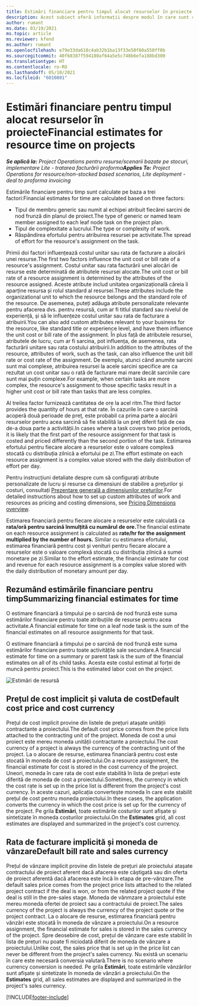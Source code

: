 ```yaml
---
title: Estimări financiare pentru timpul alocat resurselor în proiecte
description: Acest subiect oferă informații despre modul în care sunt calculate estimările financiare pentru timp.
author: rumant
ms.date: 03/19/2021
ms.topic: article
ms.reviewer: kfend
ms.author: rumant
ms.openlocfilehash: e79e33da618c4ab32b1ba13f33e50f60a550ff0b
ms.sourcegitcommit: 40f68387f594180af64a5e5c748b6efa188bd300
ms.translationtype: HT
ms.contentlocale: ro-RO
ms.lasthandoff: 05/10/2021
ms.locfileid: "6010801"
---
```

# <a name="financial-estimates-for-resource-time-on-projects"></a><span data-ttu-id="d7f98-103">Estimări financiare pentru timpul alocat resurselor în proiecte</span><span class="sxs-lookup"><span data-stu-id="d7f98-103">Financial estimates for resource time on projects</span></span>

<span data-ttu-id="d7f98-104">_**Se aplică la:** Project Operations pentru resurse/scenarii bazate pe stocuri, implementare Lite - tratarea facturării proforma_</span><span class="sxs-lookup"><span data-stu-id="d7f98-104">_**Applies To:** Project Operations for resource/non-stocked based scenarios, Lite deployment - deal to proforma invoicing_</span></span>

<span data-ttu-id="d7f98-105">Estimările financiare pentru timp sunt calculate pe baza a trei factori:</span><span class="sxs-lookup"><span data-stu-id="d7f98-105">Financial estimates for time are calculated based on three factors:</span></span> 

- <span data-ttu-id="d7f98-106">Tipul de membru generic sau numit al echipei atribuit fiecărei sarcini de nod frunză din planul de proiect.</span><span class="sxs-lookup"><span data-stu-id="d7f98-106">The type of generic or named team member assigned to each leaf node task on the project plan.</span></span> 
- <span data-ttu-id="d7f98-107">Tipul de complexitate a lucrului.</span><span class="sxs-lookup"><span data-stu-id="d7f98-107">The type or complexity of work.</span></span>
- <span data-ttu-id="d7f98-108">Răspândirea efortului pentru atribuirea resursei pe activitate.</span><span class="sxs-lookup"><span data-stu-id="d7f98-108">The spread of effort for the resource's assignment on the task.</span></span> 

<span data-ttu-id="d7f98-109">Primii doi factori influențează costul unitar sau rata de facturare a alocării unei resurse.</span><span class="sxs-lookup"><span data-stu-id="d7f98-109">The first two factors influence the unit cost or bill rate of a resource's assignment.</span></span> <span data-ttu-id="d7f98-110">Costul unitar sau rata facturării unei alocări de resurse este determinată de atributele resursei alocate.</span><span class="sxs-lookup"><span data-stu-id="d7f98-110">The unit cost or bill rate of a resource assignment is determined by the attributes of the resource assigned.</span></span> <span data-ttu-id="d7f98-111">Aceste atribute includ unitatea organizațională căreia îi aparține resursa și rolul standard al resursei.</span><span class="sxs-lookup"><span data-stu-id="d7f98-111">These attributes include the organizational unit to which the resource belongs and the standard role of the resource.</span></span> <span data-ttu-id="d7f98-112">De asemenea, puteți adăuga atribute personalizate relevante pentru afacerea dvs. pentru resursă, cum ar fi titlul standard sau nivelul de experiență, și să le influențeze costul unitar sau rata de facturare a atribuirii.</span><span class="sxs-lookup"><span data-stu-id="d7f98-112">You can also add custom attributes relevant to your business for the resource, like standard title or experience level, and have them influence the unit cost or bill rate of the assignment.</span></span>
<span data-ttu-id="d7f98-113">În plus față de atributele resursei, atributele de lucru, cum ar fi sarcina, pot influența, de asemenea, rata facturării unitare sau rata costului atribuirii.</span><span class="sxs-lookup"><span data-stu-id="d7f98-113">In addition to the attributes of the resource, attributes of work, such as the task, can also influence the unit bill rate or cost rate of the assignment.</span></span> <span data-ttu-id="d7f98-114">De exemplu, atunci când anumite sarcini sunt mai complexe, atribuirea resursei la acele sarcini specifice are ca rezultat un cost unitar sau o rată de facturare mai mare decât sarcinile care sunt mai puțin complexe.</span><span class="sxs-lookup"><span data-stu-id="d7f98-114">For example, when certain tasks are more complex, the resource's assignment to those specific tasks result in a higher unit cost or bill rate than tasks that are less complex.</span></span>   

<span data-ttu-id="d7f98-115">Al treilea factor furnizează cantitatea de ore la acel ritm.</span><span class="sxs-lookup"><span data-stu-id="d7f98-115">The third factor provides the quantity of hours at that rate.</span></span> <span data-ttu-id="d7f98-116">În cazurile în care o sarcină acoperă două perioade de preț, este probabil ca prima parte a alocării resurselor pentru acea sarcină să fie stabilită la un preț diferit față de cea de-a doua parte a activității.</span><span class="sxs-lookup"><span data-stu-id="d7f98-116">In cases where a task covers two price periods, it is likely that the first part of the resource assignment for that task is costed and priced differently than the second portion of the task.</span></span> <span data-ttu-id="d7f98-117">Estimarea efortului pentru fiecare alocare a resurselor este o valoare complexă stocată cu distribuția zilnică a efortului pe zi.</span><span class="sxs-lookup"><span data-stu-id="d7f98-117">The effort estimate on each resource assignment is a complex value stored with the daily distribution of effort per day.</span></span>

<span data-ttu-id="d7f98-118">Pentru instrucțiuni detaliate despre cum să configurați atribute personalizate de lucru și resurse ca dimensiuni de stabilire a prețurilor și costuri, consultați [Prezentare generală a dimensiunilor prețurilor](../pricing-costing/pricing-dimensions-overview.md).</span><span class="sxs-lookup"><span data-stu-id="d7f98-118">For detailed instructions about how to set up custom attributes of work and resources as pricing and costing dimensions, see [Pricing Dimensions overview](../pricing-costing/pricing-dimensions-overview.md).</span></span>

<span data-ttu-id="d7f98-119">Estimarea financiară pentru fiecare alocare a resurselor este calculată ca **rata/oră pentru sarcină înmulțită cu numărul de ore.**</span><span class="sxs-lookup"><span data-stu-id="d7f98-119">The financial estimate on each resource assignment is calculated as **rate/hr for the assignment multiplied by the number of hours.**</span></span>  <span data-ttu-id="d7f98-120">Similar cu estimarea efortului, estimarea financiară pentru cost și venituri pentru fiecare alocare a resurselor este o valoare complexă stocată cu distribuția zilnică a sumei monetare pe zi.</span><span class="sxs-lookup"><span data-stu-id="d7f98-120">Similar to the effort estimate, the financial estimate for cost and revenue for each resource assignment is a complex value stored with the daily distribution of monetary amount per day.</span></span> 

## <a name="summarizing-financial-estimates-for-time"></a><span data-ttu-id="d7f98-121">Rezumând estimările financiare pentru timp</span><span class="sxs-lookup"><span data-stu-id="d7f98-121">Summarizing financial estimates for time</span></span>
<span data-ttu-id="d7f98-122">O estimare financiară a timpului pe o sarcină de nod frunză este suma estimărilor financiare pentru toate atribuțiile de resurse pentru acea activitate.</span><span class="sxs-lookup"><span data-stu-id="d7f98-122">A financial estimate for time on a leaf node task is the sum of the financial estimates on all resource assignments for that task.</span></span>

<span data-ttu-id="d7f98-123">O estimare financiară a timpului pe o sarcină de nod frunză este suma estimărilor financiare pentru toate activitățile sale secundare.</span><span class="sxs-lookup"><span data-stu-id="d7f98-123">A financial estimate for time on a summary or parent task is the sum of the financial estimates on all of its child tasks.</span></span> <span data-ttu-id="d7f98-124">Acesta este costul estimat al forței de muncă pentru proiect.</span><span class="sxs-lookup"><span data-stu-id="d7f98-124">This is the estimated labor cost on the project.</span></span> 

![Estimări de resursă](./media/navigation12.png)

## <a name="default-cost-price-and-cost-currency"></a><span data-ttu-id="d7f98-126">Prețul de cost implicit și valuta de cost</span><span class="sxs-lookup"><span data-stu-id="d7f98-126">Default cost price and cost currency</span></span>

<span data-ttu-id="d7f98-127">Prețul de cost implicit provine din listele de prețuri atașate unității contractante a proiectului.</span><span class="sxs-lookup"><span data-stu-id="d7f98-127">The default cost price comes from the price lists attached to the contracting unit of the project.</span></span> <span data-ttu-id="d7f98-128">Moneda de cost a unui proiect este mereu moneda unității contractante a proiectului.</span><span class="sxs-lookup"><span data-stu-id="d7f98-128">The cost currency of a project is always the currency of the contracting unit of the project.</span></span> <span data-ttu-id="d7f98-129">La o alocare de resurse, estimarea financiară pentru cost este stocată în moneda de cost a proiectului.</span><span class="sxs-lookup"><span data-stu-id="d7f98-129">On a resource assignment, the financial estimate for cost is stored in the cost currency of the project.</span></span> <span data-ttu-id="d7f98-130">Uneori, moneda în care rata de cost este stabilită în lista de prețuri este diferită de moneda de cost a proiectului.</span><span class="sxs-lookup"><span data-stu-id="d7f98-130">Sometimes, the currency in which the cost rate is set up in the price list is different from the project's cost currency.</span></span> <span data-ttu-id="d7f98-131">În aceste cazuri, aplicația convertește moneda în care este stabilit prețul de cost pentru moneda proiectului.</span><span class="sxs-lookup"><span data-stu-id="d7f98-131">In these cases, the application converts the currency in which the cost price is set up for the currency of the project.</span></span> <span data-ttu-id="d7f98-132">Pe grila **Estimări**, toate estimările costurilor sunt afișate și sintetizate în moneda costurilor proiectului.</span><span class="sxs-lookup"><span data-stu-id="d7f98-132">On the **Estimates** grid, all cost estimates are displayed and summarized in the project's cost currency.</span></span> 

## <a name="default-bill-rate-and-sales-currency"></a><span data-ttu-id="d7f98-133">Rata de facturare implicită și moneda de vânzare</span><span class="sxs-lookup"><span data-stu-id="d7f98-133">Default bill rate and sales currency</span></span>

<span data-ttu-id="d7f98-134">Prețul de vânzare implicit provine din listele de prețuri ale proiectului atașate contractului de proiect aferent dacă afacerea este câștigată sau din oferta de proiect aferentă dacă afacerea este încă în etapa de pre-vânzare.</span><span class="sxs-lookup"><span data-stu-id="d7f98-134">The default sales price comes from the project price lists attached to the related project contract if the deal is won, or from the related project quote if the deal is still in the pre-sales stage.</span></span> <span data-ttu-id="d7f98-135">Moneda de vânmzare a proiectului este mereu moneda ofertei de proiect sau a contractului de proiect.</span><span class="sxs-lookup"><span data-stu-id="d7f98-135">The sales currency of the project is always the currency of the project quote or the project contract.</span></span> <span data-ttu-id="d7f98-136">La o alocare de resurse, estimarea financiară pentru vânzări este stocată în moneda de vânzare a proiectului.</span><span class="sxs-lookup"><span data-stu-id="d7f98-136">On a resource assignment, the financial estimate for sales is stored in the sales currency of the project.</span></span> <span data-ttu-id="d7f98-137">Spre deosebire de cost, prețul de vânzare care este stabilit în lista de prețuri nu poate fi niciodată diferit de moneda de vânzare a proiectului.</span><span class="sxs-lookup"><span data-stu-id="d7f98-137">Unlike cost, the sales price that is set up in the price list can never be different from the project's sales currency.</span></span> <span data-ttu-id="d7f98-138">Nu există un scenariu în care este necesară conversia valutară.</span><span class="sxs-lookup"><span data-stu-id="d7f98-138">There is no scenario where currency conversion is needed.</span></span> <span data-ttu-id="d7f98-139">Pe grila **Estimări**, toate estimările vânzărilor sunt afișate și sintetizate în moneda de vânzări a proiectului.</span><span class="sxs-lookup"><span data-stu-id="d7f98-139">On the **Estimates** grid, all sales estimates are displayed and summarized in the project's sales currency.</span></span> 

[!INCLUDE[footer-include](../includes/footer-banner.md)]
